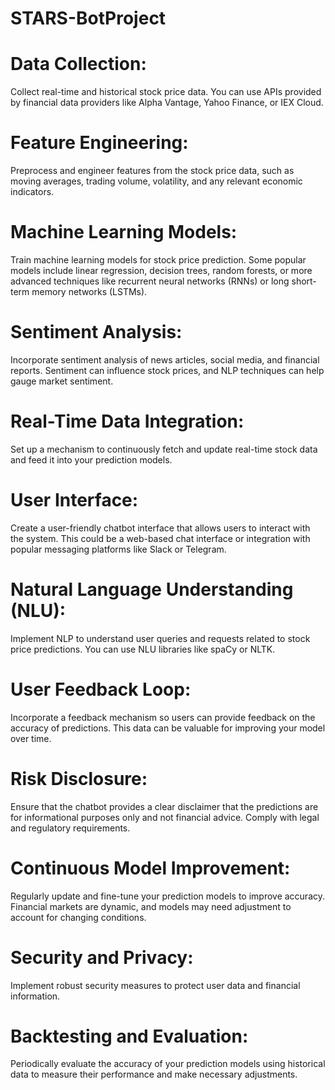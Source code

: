 # STARS-BotProject

# Data Collection:

Collect real-time and historical stock price data. You can use APIs provided by financial data providers like Alpha Vantage, Yahoo Finance, or IEX Cloud.

# Feature Engineering:
Preprocess and engineer features from the stock price data, such as moving averages, trading volume, volatility, and any relevant economic indicators.

# Machine Learning Models:
Train machine learning models for stock price prediction. Some popular models include linear regression, decision trees, random forests, or more advanced techniques like recurrent neural networks (RNNs) or long short-term memory networks (LSTMs).

# Sentiment Analysis:
Incorporate sentiment analysis of news articles, social media, and financial reports. Sentiment can influence stock prices, and NLP techniques can help gauge market sentiment.

# Real-Time Data Integration:
Set up a mechanism to continuously fetch and update real-time stock data and feed it into your prediction models.

# User Interface:
Create a user-friendly chatbot interface that allows users to interact with the system. This could be a web-based chat interface or integration with popular messaging platforms like Slack or Telegram.

# Natural Language Understanding (NLU):
Implement NLP to understand user queries and requests related to stock price predictions. You can use NLU libraries like spaCy or NLTK.

# User Feedback Loop:
Incorporate a feedback mechanism so users can provide feedback on the accuracy of predictions. This data can be valuable for improving your model over time.

# Risk Disclosure:
Ensure that the chatbot provides a clear disclaimer that the predictions are for informational purposes only and not financial advice. Comply with legal and regulatory requirements.

# Continuous Model Improvement:
Regularly update and fine-tune your prediction models to improve accuracy. Financial markets are dynamic, and models may need adjustment to account for changing conditions.

# Security and Privacy:
Implement robust security measures to protect user data and financial information.

# Backtesting and Evaluation:
Periodically evaluate the accuracy of your prediction models using historical data to measure their performance and make necessary adjustments.




